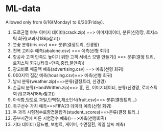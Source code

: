 # ML-data
Allowed only from 6/16(Monday) to 6/20(Friday).
1. 도로균열 여부 이미지 데이터(crack.zip) ==> 이미지데이터, 분류(신경망, 로지스틱 회귀(교과서186p참고))
2. 붓꽃 분류(iris.csv) ==> 분류(결정트리, 신경망)
3. 전복 고리수 예측(abalone.csv) ==> 예측(선형 회귀)
4. 항공사 고객 만족도 높이기 위한 고객 서비스 모델 만들기() ==> 분류(결정 트리, 로지스틱 회귀,(타깃=만족,중립,불만족))
5. 광고비로 매출액 예측(advertising.csv) ==> 예측(선형 회귀)
6. 000지역 집값 예측(housing.csv)==> 예측(선형 회귀)
8. 날씨 분류(weather.zip)==>분류(결정트리, 신경망)
9. 손글씨 분류(HandWritten.zip)==> 홍, 진, 이미지데이터, 분류(신경망, 로지스틱 회귀(교과서186p참고))
10. 아삭함,당도로 과일,단백질,채소인식(fruit.csv)==> 분류(결정트리...)
11. 축구선수 가치 예측==>FIFA23 데이터,예측(선형 회귀)
12. 두 과목 시험점수로함겹불합격(student_scores)==>분류(결정 트리..)
13. 공부시간에 따른 시험점수 예측()==>예측(선형회귀)
14. 기타 데이터 (당뇨병, 보험료, 게이머, 수면질환, 익일 날씨 예측)
